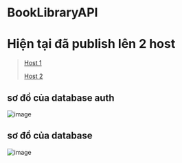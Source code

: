 # BookLibraryAPI

# Hiện tại đã publish lên 2 host
> [Host 1](https://sizl.ink/Hosting-Yersin-1)
> 
> [Host 2](https://sizl.ink/Hosting-Yersin-2)

## sơ đồ của database auth
![image](https://user-images.githubusercontent.com/54090585/231161708-caae4faf-17d3-4e3f-ad24-407453da5628.png)

## sơ đồ của database
![image](https://user-images.githubusercontent.com/54090585/233761137-01f2ae88-9fde-4969-979c-c077deeea62c.png)

